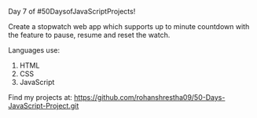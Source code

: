 Day 7 of #50DaysofJavaScriptProjects!

Create a stopwatch web app which supports up to minute countdown with the feature to pause, resume and reset the watch.

Languages use:
1. HTML
2. CSS
3. JavaScript

Find my projects at: https://github.com/rohanshrestha09/50-Days-JavaScript-Project.git

